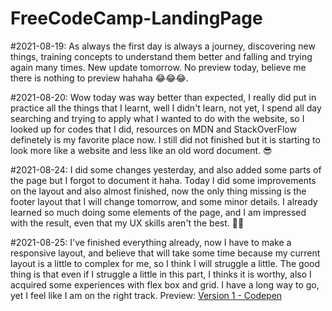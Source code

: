 # FreeCodeCamp-LandingPage

#2021-08-19:
As always the first day is always a journey, discovering new things, training concepts to understand them better and falling and trying again many times. New update tomorrow. No preview today, believe me there is nothing to preview hahaha 😂😂😂. 

#2021-08-20:
Wow today was way better than expected, I really did put in practice all the things that I learnt, well I didn't learn, not yet, I spend all day searching and trying to apply what I wanted to do with the website, so I looked up for codes that I did, resources on MDN and StackOverFlow definetely is my favorite place now. I still did not finished but it is starting to look more like a website and less like an old word document. 😎

#2021-08-24:
I did some changes yesterday, and also added some parts of the page but I forgot to document it haha. Today I did some improvements on the layout and also almost finished, now the only thing missing is the footer layout that I will change tomorrow, and some minor details. I already learned so much doing some elements of the page, and I am impressed with the result, even that my UX skills aren't the best. 🤣🤣

#2021-08-25:
I've finished everything already, now I have to make a responsive layout, and believe that will take some time because my current layout is a little to complex for me, so I think I will struggle a little. The good thing is that even if I struggle a little in this part, I thinks it is worthy, also I acquired some experiences with flex box and grid. I have a long way to go, yet I feel like I am on the right track.
Preview: <a href="https://codepen.io/tysper013/full/vYZEzzO">Version 1 - Codepen</a>
